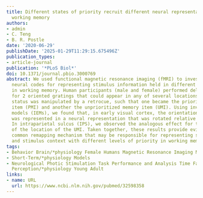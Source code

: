 ```yaml
---
title: Different states of priority recruit different neural representations in visual
  working memory
authors:
- admin
- C. Teng
- B. R. Postle
date: '2020-06-29'
publishDate: '2025-01-29T11:29:15.675496Z'
publication_types:
- article-journal
publication: '*PLoS Biol*'
doi: 10.1371/journal.pbio.3000769
abstract: We used functional magnetic resonance imaging (fMRI) to investigate the
  neural codes for representing stimulus information held in different states of priority
  in working memory. Human participants (male and female) performed delayed recall
  for 2 oriented gratings that could appear in any of several locations. Priority
  status was manipulated by a retrocue, such that one became the prioritized memory
  item (PMI) and another the unprioritized memory item (UMI). Using inverted encoding
  models (IEMs), we found that, in early visual cortex, the orientation of the UMI
  was represented in a neural representation that was rotated relative to the PMI.
  In intraparietal sulcus (IPS), we observed the analogous effect for the representation
  of the location of the UMI. Taken together, these results provide evidence for a
  common remapping mechanism that may be responsible for representing stimulus identity
  and stimulus context with different levels of priority in working memory.
tags:
- Behavior Brain/*physiology Female Humans Magnetic Resonance Imaging Male Memory
- Short-Term/*physiology Models
- Neurological Photic Stimulation Task Performance and Analysis Time Factors Visual
  Perception/*physiology Young Adult
links:
- name: URL
  url: https://www.ncbi.nlm.nih.gov/pubmed/32598358
---
```

